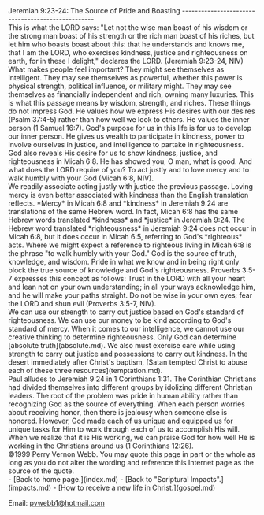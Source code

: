  <head> <title>(PVW) Jeremiah 9:23-24: The Source of Pride and Boasting</title> <meta content="IE=9" http-equiv="X-UA-Compatible"></meta> <link href="css/page_style.css" rel="stylesheet" type="text/css"></link> </head><body><div class="page_style"> Jeremiah 9:23-24: The Source of Pride and Boasting
--------------------------------------------------

<div class="p">This is what the LORD says:
 "Let not the wise man boast of his wisdom
 or the strong man boast of his strength
 or the rich man boast of his riches,
 but let him who boasts boast about this:
 that he understands and knows me,
 that I am the LORD, who exercises kindness,
 justice and righteousness on earth,
 for in these I delight,"
 declares the LORD. (Jeremiah 9:23-24, NIV)

</div><div class="p">What makes people feel important? They might see themselves as intelligent. They may see themselves as powerful, whether this power is physical strength, political influence, or military might. They may see themselves as financially independent and rich, owning many luxuries. This is what this passage means by wisdom, strength, and riches. These things do not impress God. He values how we express His desires with our desires (Psalm 37:4-5) rather than how well we look to others. He values the inner person (1 Samuel 16:7). God's purpose for us in this life is for us to develop our inner person. He gives us wealth to participate in kindness, power to involve ourselves in justice, and intelligence to partake in righteousness.</div><div class="p">God also reveals His desire for us to show kindness, justice, and righteousness in Micah 6:8. He has showed you, O man, what is good.
 And what does the LORD require of you?
 To act justly and to love mercy
 and to walk humbly with your God (Micah 6:8, NIV).

</div><div class="p">We readily associate acting justly with justice the previous passage. Loving mercy is even better associated with kindness than the English translation reflects. *Mercy* in Micah 6:8 and *kindness* in Jeremiah 9:24 are translations of the same Hebrew word. In fact, Micah 6:8 has the same Hebrew words translated *kindness* and *justice* in Jeremiah 9:24. The Hebrew word translated *righteousness* in Jeremiah 9:24 does not occur in Micah 6:8, but it does occur in Micah 6:5, referring to God's *righteous* acts. Where we might expect a reference to righteous living in Micah 6:8 is the phrase "to walk humbly with your God." God is the source of truth, knowledge, and wisdom. Pride in what we know and in being right only block the true source of knowledge and God's righteousness. Proverbs 3:5-7 expresses this concept as follows: Trust in the LORD with all your heart
 and lean not on your own understanding;
 in all your ways acknowledge him,
 and he will make your paths straight.
 Do not be wise in your own eyes;
 fear the LORD and shun evil (Proverbs 3:5-7, NIV).

</div><div class="p">We can use our strength to carry out justice based on God's standard of righteousness. We can use our money to be kind according to God's standard of mercy. When it comes to our intelligence, we cannot use our creative thinking to determine righteousness. Only God can determine [absolute truth](absolute.md). We also must exercise care while using strength to carry out justice and possessions to carry out kindness. In the desert immediately after Christ's baptism, [Satan tempted Christ to abuse each of these three resources](temptation.md).</div>Paul alludes to Jeremiah 9:24 in 1 Corinthians 1:31. The Corinthian Christians had divided themselves into different groups by idolizing different Christian leaders. The root of the problem was pride in human ability rather than recognizing God as the source of everything. When each person worries about receiving honor, then there is jealousy when someone else is honored. However, God made each of us unique and equipped us for unique tasks for Him to work through each of us to accomplish His will. When we realize that it is His working, we can praise God for how well He is working in the Christians around us (1 Corinthians 12:26).

<div class="copy">©1999 Perry Vernon Webb. You may quote this page in part or the whole as long as you do not alter the wording and reference this Internet page as the source of the quote.</div> </div>- [Back to home page.](index.md)
- [Back to "Scriptural Impacts".](impacts.md)
- [How to receive a new life in Christ.](gospel.md)

Email: [pvwebb1@hotmail.com](mailto:pvwebb1@hotmail.com)

